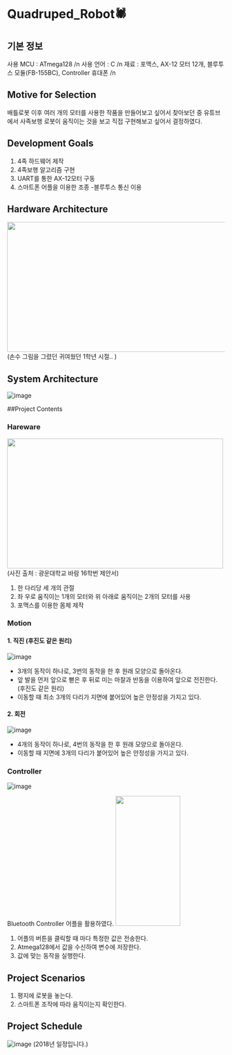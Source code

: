 # Quadruped_Robot🕷

## 기본 정보
사용 MCU : ATmega128 /n
사용 언어 : C /n
재료 : 포맥스, AX-12 모터 12개, 블루투스 모듈(FB-155BC), Controller 휴대폰 /n

## Motive for Selection
배틀로봇 이후 여러 개의 모터를 사용한 작품을 만들어보고 싶어서 찾아보던 중 유튜브에서 사족보행 로봇이 움직이는 것을 보고 직접 구현해보고 싶어서 결정하였다.

## Development Goals
1. 4족 하드웨어 제작
2. 4족보행 알고리즘 구현
3. UART를 통한 AX-12모터 구동
4. 스마트폰 어플을 이용한 조종
	-블루투스 통신 이용
  
## Hardware Architecture
  <img src = "https://user-images.githubusercontent.com/53519801/153713518-521709df-666f-4525-a625-aa53dfef4b1a.png" width = "800" height = "300">
(손수 그림을 그렸던 귀여웠던 1학년 시절.. )

## System Architecture
![image](https://user-images.githubusercontent.com/53519801/153713533-a5f5da05-f003-4a89-89c5-cdc298208800.png)

##Project Contents
### Hareware
  <img src = "https://user-images.githubusercontent.com/53519801/153713594-4f6c644d-5f8f-47df-800b-4f0770964958.png" width = "500" height = "300">
(사진 출처 : 광운대학교 바람 16학번 제안서)

1. 한 다리당 세 개의 관절
2. 좌 우로 움직이는 1개의 모터와 위 아래로 움직이는 2개의 모터를 사용
3. 포맥스를 이용한 몸체 제작

### Motion
#### 1. 직진 (후진도 같은 원리)
![image](https://user-images.githubusercontent.com/53519801/153713974-5afbcbcc-d116-4b31-ada7-92a637e74177.png)

- 3개의 동작이 하나로, 3번의 동작을 한 후 원래 모양으로 돌아온다.
- 앞 발을 먼저 앞으로 뻗은 후 뒤로 미는 마찰과 반동을 이용하여 앞으로 전진한다. (후진도 같은 원리)
- 이동할 때 최소 3개의 다리가 지면에 붙어있어 높은 안정성을 가지고 있다.

#### 2. 회전
![image](https://user-images.githubusercontent.com/53519801/153713722-07728cd6-450a-4435-b91e-1debc25ce8ce.png)

- 4개의 동작이 하나로, 4번의 동작을 한 후 원래 모양으로 돌아온다.
- 이동할 때 지면에 3개의 다리가 붙어있어 높은 안정성을 가지고 있다.

### Controller
![image](https://user-images.githubusercontent.com/53519801/153714024-0f2a5b97-f4a2-4db2-8158-d174633573bb.png)

Bluetooth Controller 어플을 활용하였다.
  <img src = "https://user-images.githubusercontent.com/53519801/153714094-5db1d5a3-2503-4e88-a83d-fb14123f8771.png" width = "150" height = "300">

1. 어플의 버튼을 클릭할 때 마다 특정한 값은 전송한다.
2. Atmega128에서 값을 수신하여 변수에 저장한다.
3. 값에 맞는 동작을 실행한다.

## Project Scenarios
1. 평지에 로봇을 놓는다.
2. 스마트폰 조작에 따라 움직이는지 확인한다.

## Project Schedule
![image](https://user-images.githubusercontent.com/53519801/153714104-2e6f623c-5227-4c90-9126-f9825216254b.png)
(2018년 일정입니다.)
